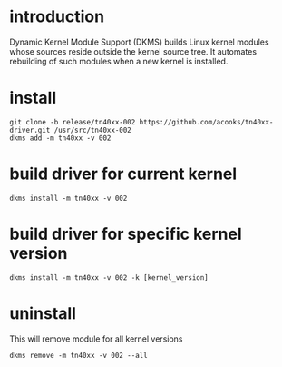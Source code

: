 introduction
============
Dynamic Kernel Module Support (DKMS) builds Linux kernel modules whose sources reside outside the kernel source tree. It automates rebuilding of such modules when a new kernel is installed.

install
=======
    git clone -b release/tn40xx-002 https://github.com/acooks/tn40xx-driver.git /usr/src/tn40xx-002
    dkms add -m tn40xx -v 002

build driver for current kernel
===============================
    dkms install -m tn40xx -v 002

build driver for specific kernel version
========================================
    dkms install -m tn40xx -v 002 -k [kernel_version]

uninstall
=========
This will remove module for all kernel versions

    dkms remove -m tn40xx -v 002 --all

